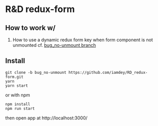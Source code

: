 # R&D redux-form

## How to work w/

1. How to use a dynamic redux form key when form component is not unmounted cf. [bug_no-unmount branch](https://github.com/iamdey/RD_redux-form/tree/bug_no-unmount)


## Install

```
git clone -b bug_no-unmount https://github.com/iamdey/RD_redux-form.git
yarn
yarn start
```

or with npm

```
npm install
npm run start
```

then open app at http://localhost:3000/
